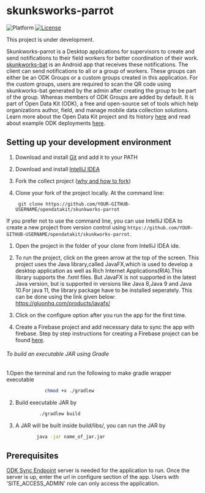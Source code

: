 # skunksworks-parrot
![Platform](https://img.shields.io/badge/platform-Desktop-blue.svg)
[![License](https://img.shields.io/badge/license-Apache%202.0-blue.svg)](https://opensource.org/licenses/Apache-2.0)

This project is under development.

Skunkworks-parrot is a Desktop applications for supervisors to create and send notifications to their field workers for better coordination of their work. [skunkworks-bat](https://github.com/opendatakit/skunkworks-bat) is an Android app that receives these notifications. 
The client can send notifications to all or a group of workers. These groups can either be an ODK Groups or a custom groups created in this application. For the custom groups, users are required to scan the QR code using skunkworks-bat generated by the admin after creating the group to be part of the group. Whereas members of ODK Groups are added by default.
It is part of Open Data Kit (ODK), a free and open-source set of tools which help organizations author, field, and manage mobile data collection solutions. Learn more about the Open Data Kit project and its history [here](https://opendatakit.org/about/) and read about example ODK deployments [here](https://opendatakit.org/about/deployments/).


## Setting up your development environment

1. Download and install [Git](https://git-scm.com/downloads) and add it to your PATH

1. Download and install [IntelliJ IDEA](https://www.jetbrains.com/idea/) 

1. Fork the collect project ([why and how to fork](https://help.github.com/articles/fork-a-repo/))

1. Clone your fork of the project locally. At the command line:

        git clone https://github.com/YOUR-GITHUB-USERNAME/opendatakit/skunkworks-parrot

 If you prefer not to use the command line, you can use IntelliJ IDEA to create a new project from version control using `https://github.com/YOUR-GITHUB-USERNAME/opendatakit/skunkworks-parrot`. 

1. Open the project in the folder of your clone from IntelliJ IDEA ide.

2. To run the project, click on the green arrow at the top of the screen. This project uses the Java library,called JavaFX,which is used to develop a desktop application as well as Rich Internet Applications(RIA).This library supports the .fxml files. But JavaFX is not supported in the latest Java version, but is supported in versions like Java 8,Java 9 and Java 10.For java 11, the library package have to be installed seperately. This can be done using the link given below: https://gluonhq.com/products/javafx/
3. Click on the configure option after you run the app for the first time.

4. Create a Firebase project and add necessary data to sync the app with firebase. Step by step instructions for creating a Firebase project can be found [here](https://drive.google.com/open?id=10_9oU_8zrek7lt7BRYmJJwo22rs51uAw). 

###### To build an executable JAR using Gradle 
  1.Open the terminal and run the following to make gradle wrapper executable
```bash 
              chmod +x ./gradlew 
```                   
  2. Build executable JAR by 
```bash
            ./gradlew build
```
  3. A JAR will be built inside build/libs/, you can run the JAR by
```bash
           java -jar name_of_jar.jar
```

## Prerequisites

[ODK Sync Endpoint](https://docs.opendatakit.org/odk2/sync-endpoint/) server is needed for the application to run. Once the server is up, enter the url in configure section of the app. Users with 'SITE_ACCESS_ADMIN' role can only access the application.

